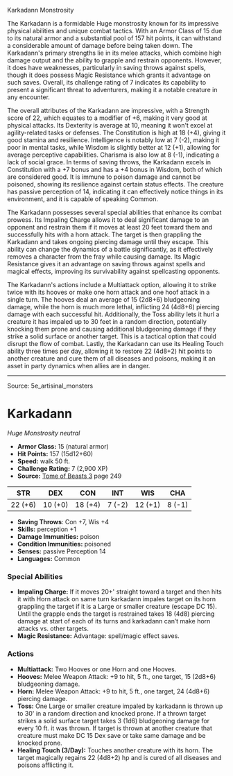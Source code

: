 <MonsterName/>Karkadann</MonsterName>
<CreatureType/>Monstrosity</CreatureType>

<summary>The Karkadann is a formidable Huge monstrosity known for its impressive physical abilities and unique combat tactics. With an Armor Class of 15 due to its natural armor and a substantial pool of 157 hit points, it can withstand a considerable amount of damage before being taken down. The Karkadann's primary strengths lie in its melee attacks, which combine high damage output and the ability to grapple and restrain opponents. However, it does have weaknesses, particularly in saving throws against spells, though it does possess Magic Resistance which grants it advantage on such saves. Overall, its challenge rating of 7 indicates its capability to present a significant threat to adventurers, making it a notable creature in any encounter.</summary>

<detail>

The overall attributes of the Karkadann are impressive, with a Strength score of 22, which equates to a modifier of +6, making it very good at physical attacks. Its Dexterity is average at 10, meaning it won't excel at agility-related tasks or defenses. The Constitution is high at 18 (+4), giving it good stamina and resilience. Intelligence is notably low at 7 (-2), making it poor in mental tasks, while Wisdom is slightly better at 12 (+1), allowing for average perceptive capabilities. Charisma is also low at 8 (-1), indicating a lack of social grace. In terms of saving throws, the Karkadann excels in Constitution with a +7 bonus and has a +4 bonus in Wisdom, both of which are considered good. It is immune to poison damage and cannot be poisoned, showing its resilience against certain status effects. The creature has passive perception of 14, indicating it can effectively notice things in its environment, and it is capable of speaking Common.

The Karkadann possesses several special abilities that enhance its combat prowess. Its Impaling Charge allows it to deal significant damage to an opponent and restrain them if it moves at least 20 feet toward them and successfully hits with a horn attack. The target is then grappling the Karkadann and takes ongoing piercing damage until they escape. This ability can change the dynamics of a battle significantly, as it effectively removes a character from the fray while causing damage. Its Magic Resistance gives it an advantage on saving throws against spells and magical effects, improving its survivability against spellcasting opponents.

The Karkadann's actions include a Multiattack option, allowing it to strike twice with its hooves or make one horn attack and one hoof attack in a single turn. The hooves deal an average of 15 (2d8+6) bludgeoning damage, while the horn is much more lethal, inflicting 24 (4d8+6) piercing damage with each successful hit. Additionally, the Toss ability lets it hurl a creature it has impaled up to 30 feet in a random direction, potentially knocking them prone and causing additional bludgeoning damage if they strike a solid surface or another target. This is a tactical option that could disrupt the flow of combat. Lastly, the Karkadann can use its Healing Touch ability three times per day, allowing it to restore 22 (4d8+2) hit points to another creature and cure them of all diseases and poisons, making it an asset in party dynamics when allies are in danger.</detail>



---

Source: 5e_artisinal_monsters

# Karkadann

*Huge* *Monstrosity* *neutral*

- **Armor Class:** 15 (natural armor)
- **Hit Points:** 157 (15d12+60)
- **Speed:** walk 50 ft.
- **Challenge Rating:** 7 (2,900 XP)
- **Source:** [Tome of Beasts 3](https://koboldpress.com/kpstore/product/tome-of-beasts-3-for-5th-edition/) page 249

| STR | DEX | CON | INT | WIS | CHA |
| --- | --- | --- | --- | --- | --- |
| 22 (+6) | 10 (+0) | 18 (+4) | 7 (-2) | 12 (+1) | 8 (-1) |

- **Saving Throws**: Con +7, Wis +4
- **Skills:** perception +1
- **Damage Immunities:** poison
- **Condition Immunities:** poisoned
- **Senses:** passive Perception 14
- **Languages:** Common

### Special Abilities

- **Impaling Charge:** If it moves 20+' straight toward a target and then hits it with Horn attack on same turn karkadann impales target on its horn grappling the target if it is a Large or smaller creature (escape DC 15). Until the grapple ends the target is restrained takes 18 (4d8) piercing damage at start of each of its turns and karkadann can’t make horn attacks vs. other targets.
- **Magic Resistance:** Advantage: spell/magic effect saves.

### Actions

- **Multiattack:** Two Hooves or one Horn and one Hooves.
- **Hooves:** Melee Weapon Attack: +9 to hit, 5 ft., one target, 15 (2d8+6) bludgeoning damage.
- **Horn:** Melee Weapon Attack: +9 to hit, 5 ft., one target, 24 (4d8+6) piercing damage.
- **Toss:** One Large or smaller creature impaled by karkadann is thrown up to 30' in a random direction and knocked prone. If a thrown target strikes a solid surface target takes 3 (1d6) bludgeoning damage for every 10 ft. it was thrown. If target is thrown at another creature that creature must make DC 15 Dex save or take same damage and be knocked prone.
- **Healing Touch (3/Day):** Touches another creature with its horn. The target magically regains 22 (4d8+2) hp and is cured of all diseases and poisons afflicting it.




